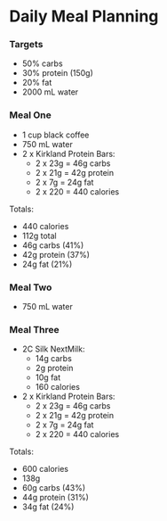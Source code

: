# Daily Meal Planning

### Targets

- 50% carbs
- 30% protein (150g)
- 20% fat
- 2000 mL water


### Meal One

- 1 cup black coffee
- 750 mL water
- 2 x Kirkland Protein Bars:
  - 2 x 23g = 46g carbs
  - 2 x 21g = 42g protein
  - 2 x 7g = 24g fat
  - 2 x 220 = 440 calories

Totals:
- 440 calories
- 112g total
- 46g carbs (41%)
- 42g protein (37%)
- 24g fat (21%)


### Meal Two

- 750 mL water



### Meal Three

- 2C Silk NextMilk:
  - 14g carbs
  - 2g protein
  - 10g fat
  - 160 calories
- 2 x Kirkland Protein Bars:
  - 2 x 23g = 46g carbs
  - 2 x 21g = 42g protein
  - 2 x 7g = 24g fat
  - 2 x 220 = 440 calories

Totals:
- 600 calories
- 138g
- 60g carbs (43%)
- 44g protein (31%)
- 34g fat (24%)
